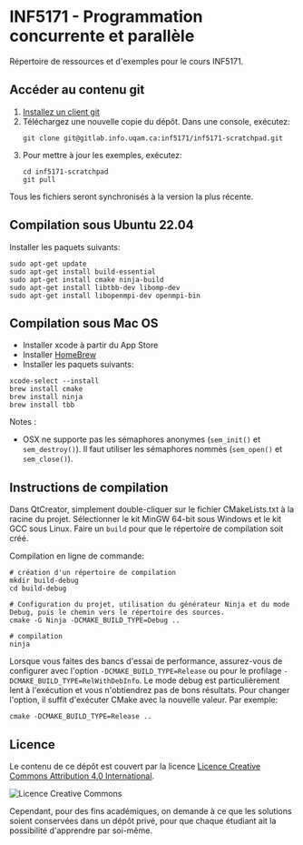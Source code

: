 INF5171 - Programmation concurrente et parallèle
=====================================

Répertoire de ressources et d'exemples pour le cours INF5171.

## Accéder au contenu git

1. [Installez un client git](https://git-scm.com/)
2. Téléchargez une nouvelle copie du dépôt. Dans une console, exécutez:
    ```
    git clone git@gitlab.info.uqam.ca:inf5171/inf5171-scratchpad.git
    ```
3. Pour mettre à jour les exemples, exécutez:
    ```
    cd inf5171-scratchpad
    git pull
    ```
Tous les fichiers seront synchronisés à la version la plus récente.

## Compilation sous Ubuntu 22.04

Installer les paquets suivants:

```
sudo apt-get update
sudo apt-get install build-essential
sudo apt-get install cmake ninja-build
sudo apt-get install libtbb-dev libomp-dev
sudo apt-get install libopenmpi-dev openmpi-bin
```

## Compilation sous Mac OS 

- Installer xcode à partir du App Store 
- Installer [HomeBrew](https://brew.sh/index_fr)
- Installer les paquets suivants: 
```
xcode-select --install
brew install cmake
brew install ninja
brew install tbb
```

Notes :
- OSX ne supporte pas les sémaphores anonymes (`sem_init()` et `sem_destroy()`).
  Il faut utiliser les sémaphores nommés (`sem_open()` et `sem_close()`).

## Instructions de compilation

Dans QtCreator, simplement double-cliquer sur le fichier CMakeLists.txt à la racine du projet. Sélectionner le kit MinGW 64-bit sous Windows et le kit GCC sous Linux. Faire un `build` pour que le répertoire de compilation soit créé. 

Compilation en ligne de commande: 

```
# création d'un répertoire de compilation
mkdir build-debug
cd build-debug

# Configuration du projet, utilisation du générateur Ninja et du mode Debug, puis le chemin vers le répertoire des sources.
cmake -G Ninja -DCMAKE_BUILD_TYPE=Debug ..

# compilation
ninja
```

Lorsque vous faites des bancs d'essai de performance, assurez-vous de configurer avec l'option `-DCMAKE_BUILD_TYPE=Release` ou pour le profilage `-DCMAKE_BUILD_TYPE=RelWithDebInfo`. Le mode debug est particulièrement lent à l'exécution et vous n'obtiendrez pas de bons résultats. Pour changer l'option, il suffit d'exécuter CMake avec la nouvelle valeur. Par exemple: 

```
cmake -DCMAKE_BUILD_TYPE=Release ..
```

## Licence

Le contenu de ce dépôt est couvert par la licence [Licence Creative Commons Attribution 4.0 International](http://creativecommons.org/licenses/by/4.0/).

<img alt="Licence Creative Commons" style="border-width:0" src="https://i.creativecommons.org/l/by/4.0/88x31.png"/>

Cependant, pour des fins académiques, on demande à ce que les solutions soient conservées dans un dépôt privé, pour que chaque étudiant ait la possibilité d'apprendre par soi-même. 
